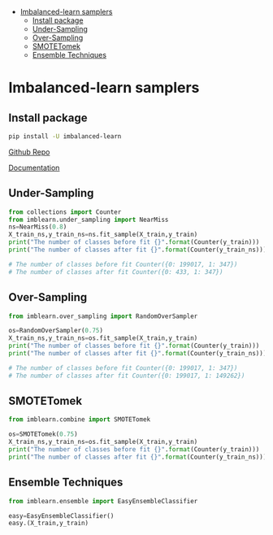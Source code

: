 <!--ts-->
   * [Imbalanced-learn samplers](#imbalanced-learn-samplers)
      * [Install package](#install-package)
      * [Under-Sampling](#under-sampling)
      * [Over-Sampling](#over-sampling)
      * [SMOTETomek](#smotetomek)
      * [Ensemble Techniques](#ensemble-techniques)

<!-- Added by: gil_diy, at: Sun 20 Feb 2022 18:42:43 IST -->

<!--te-->


# Imbalanced-learn samplers

## Install package

```bash
pip install -U imbalanced-learn
```
[Github Repo](https://github.com/scikit-learn-contrib/imbalanced-learn)

[Documentation](https://imbalanced-learn.org/stable/index.html)

## Under-Sampling

```python
from collections import Counter
from imblearn.under_sampling import NearMiss
ns=NearMiss(0.8)
X_train_ns,y_train_ns=ns.fit_sample(X_train,y_train)
print("The number of classes before fit {}".format(Counter(y_train)))
print("The number of classes after fit {}".format(Counter(y_train_ns)))

# The number of classes before fit Counter({0: 199017, 1: 347})
# The number of classes after fit Counter({0: 433, 1: 347})
```

## Over-Sampling

```python
from imblearn.over_sampling import RandomOverSampler

os=RandomOverSampler(0.75)
X_train_ns,y_train_ns=os.fit_sample(X_train,y_train)
print("The number of classes before fit {}".format(Counter(y_train)))
print("The number of classes after fit {}".format(Counter(y_train_ns)))

# The number of classes before fit Counter({0: 199017, 1: 347})
# The number of classes after fit Counter({0: 199017, 1: 149262})
```

## SMOTETomek

```python
from imblearn.combine import SMOTETomek

os=SMOTETomek(0.75)
X_train_ns,y_train_ns=os.fit_sample(X_train,y_train)
print("The number of classes before fit {}".format(Counter(y_train)))
print("The number of classes after fit {}".format(Counter(y_train_ns)))
```

## Ensemble Techniques

```python
from imblearn.ensemble import EasyEnsembleClassifier

easy=EasyEnsembleClassifier()
easy.(X_train,y_train)
```